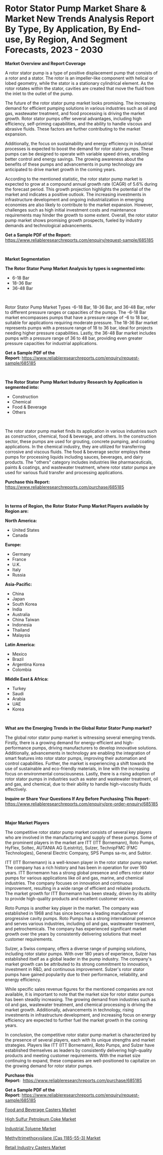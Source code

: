 <p><h1>Rotor Stator Pump Market Share & Market New Trends Analysis Report By Type, By Application, By End-use, By Region, And Segment Forecasts, 2023 - 2030</h1></p><p><strong>Market Overview and Report Coverage</strong></p>
<p><p>A rotor stator pump is a type of positive displacement pump that consists of a rotor and a stator. The rotor is an impeller-like component with helical or lobed geometry, while the stator is a stationary cylindrical element. As the rotor rotates within the stator, cavities are created that move the fluid from the inlet to the outlet of the pump.</p><p>The future of the rotor stator pump market looks promising. The increasing demand for efficient pumping solutions in various industries such as oil and gas, wastewater treatment, and food processing is driving the market growth. Rotor stator pumps offer several advantages, including high efficiency, self-priming capabilities, and the ability to handle viscous and abrasive fluids. These factors are further contributing to the market expansion.</p><p>Additionally, the focus on sustainability and energy efficiency in industrial processes is expected to boost the demand for rotor stator pumps. These pumps can be designed to operate with variable speed drives, enabling better control and energy savings. The growing awareness about the benefits of these pumps and advancements in pump technology are anticipated to drive market growth in the coming years.</p><p>According to the mentioned statistic, the rotor stator pump market is expected to grow at a compound annual growth rate (CAGR) of 5.6% during the forecast period. This growth projection highlights the potential of the market and indicates a positive outlook. The increasing investments in infrastructure development and ongoing industrialization in emerging economies are also likely to contribute to the market expansion. However, challenges such as high initial investment costs and maintenance requirements may hinder the growth to some extent. Overall, the rotor stator pump market shows promising growth prospects, fueled by industry demands and technological advancements.</p></p>
<p><strong>Get a Sample PDF of the Report:</strong> <a href="https://www.reliableresearchreports.com/enquiry/request-sample/685185">https://www.reliableresearchreports.com/enquiry/request-sample/685185</a></p>
<p>&nbsp;</p>
<p><strong>Market Segmentation</strong></p>
<p><strong>The Rotor Stator Pump Market Analysis by types is segmented into:</strong></p>
<p><ul><li>6-18 Bar</li><li>18-36 Bar</li><li>36-48 Bar</li></ul></p>
<p>&nbsp;</p>
<p><p>Rotor Stator Pump Market Types -6-18 Bar, 18-36 Bar, and 36-48 Bar, refer to different pressure ranges or capacities of the pumps. The -6-18 Bar market encompasses pumps that have a pressure range of -6 to 18 bar, suitable for applications requiring moderate pressure. The 18-36 Bar market represents pumps with a pressure range of 18 to 36 bar, ideal for projects needing higher pressure capabilities. Lastly, the 36-48 Bar market includes pumps with a pressure range of 36 to 48 bar, providing even greater pressure capacities for industrial applications.</p></p>
<p><strong>Get a Sample PDF of the Report:</strong>&nbsp;<a href="https://www.reliableresearchreports.com/enquiry/request-sample/685185">https://www.reliableresearchreports.com/enquiry/request-sample/685185</a></p>
<p>&nbsp;</p>
<p><strong>The Rotor Stator Pump Market Industry Research by Application is segmented into:</strong></p>
<p><ul><li>Construction</li><li>Chemical</li><li>Food & Beverage</li><li>Others</li></ul></p>
<p>&nbsp;</p>
<p><p>The rotor stator pump market finds its application in various industries such as construction, chemical, food & beverage, and others. In the construction sector, these pumps are used for grouting, concrete pumping, and coating applications. In the chemical industry, they are utilized for transferring corrosive and viscous fluids. The food & beverage sector employs these pumps for processing liquids including sauces, beverages, and dairy products. The "others" category includes industries like pharmaceuticals, paints & coatings, and wastewater treatment, where rotor stator pumps are used for various fluid transfer and processing applications.</p></p>
<p><strong>Purchase this Report:</strong>&nbsp; <a href="https://www.reliableresearchreports.com/purchase/685185">https://www.reliableresearchreports.com/purchase/685185</a></p>
<p>&nbsp;</p>
<p><strong>In terms of Region, the Rotor Stator Pump Market Players available by Region are:</strong></p>
<p>
    <p> <strong> North America: </strong>
        <ul>
            <li>United States</li>
            <li>Canada</li>
        </ul>
        </p> 
    <p> <strong> Europe: </strong>
        <ul>
            <li>Germany</li>
            <li>France</li>
            <li>U.K.</li>
            <li>Italy</li>
            <li>Russia</li>
        </ul>
        </p> 
    <p> <strong> Asia-Pacific: </strong>
        <ul>
            <li>China</li>
            <li>Japan</li>
            <li>South Korea</li>
            <li>India</li>
            <li>Australia</li>
            <li>China Taiwan</li>
            <li>Indonesia</li>
            <li>Thailand</li>
            <li>Malaysia</li>
        </ul>
        </p> 
    <p> <strong> Latin America: </strong>
        <ul>
            <li>Mexico</li>
            <li>Brazil</li>
            <li>Argentina Korea</li>
            <li>Colombia</li>
        </ul>
        </p> 
    <p> <strong> Middle East & Africa: </strong>
        <ul>
            <li>Turkey</li>
            <li>Saudi</li>
            <li>Arabia</li>
            <li>UAE</li>
            <li>Korea</li>
        </ul>
    </p>
    </p>
<p>&nbsp;</p>
<p><strong>What are the Emerging Trends in the Global Rotor Stator Pump market?</strong></p>
<p><p>The global rotor stator pump market is witnessing several emerging trends. Firstly, there is a growing demand for energy-efficient and high-performance pumps, driving manufacturers to develop innovative solutions. Additionally, advancements in technology are enabling the integration of smart features into rotor stator pumps, improving their automation and control capabilities. Further, the market is experiencing a shift towards the use of sustainable and eco-friendly materials, in line with the increasing focus on environmental consciousness. Lastly, there is a rising adoption of rotor stator pumps in industries such as water and wastewater treatment, oil and gas, and chemical, due to their ability to handle high-viscosity fluids effectively.</p></p>
<p><strong>Inquire or Share Your Questions If Any Before Purchasing This Report</strong>- <a href="https://www.reliableresearchreports.com/enquiry/pre-order-enquiry/685185">https://www.reliableresearchreports.com/enquiry/pre-order-enquiry/685185</a></p>
<p>&nbsp;</p>
<p><strong>Major Market Players</strong></p>
<p><p>The competitive rotor stator pump market consists of several key players who are involved in the manufacturing and supply of these pumps. Some of the prominent players in the market are ITT (ITT Bornemann), Roto Pumps, HyFlex, Soltec, AUTANIA AG (Leistritz), Sulzer, TechnipFMC (FMC Technologies), General Electric Company, SPS Pumps sa-nv, and Subtor.</p><p>ITT (ITT Bornemann) is a well-known player in the rotor stator pump market. The company has a rich history and has been in operation for over 160 years. ITT Bornemann has a strong global presence and offers rotor stator pumps for various applications like oil and gas, marine, and chemical industries. The company focuses on innovation and continuous improvement, resulting in a wide range of efficient and reliable products. The market growth for ITT Bornemann has been steady, driven by its ability to provide high-quality products and excellent customer service.</p><p>Roto Pumps is another key player in the market. The company was established in 1968 and has since become a leading manufacturer of progressive cavity pumps. Roto Pumps has a strong international presence and serves various industries, including oil and gas, wastewater treatment, and petrochemicals. The company has experienced significant market growth over the years by consistently delivering solutions that meet customer requirements.</p><p>Sulzer, a Swiss company, offers a diverse range of pumping solutions, including rotor stator pumps. With over 180 years of experience, Sulzer has established itself as a global leader in the pump industry. The company's market growth can be attributed to its strong commitment to innovation, investment in R&D, and continuous improvement. Sulzer's rotor stator pumps have gained popularity due to their performance, reliability, and energy efficiency.</p><p>While specific sales revenue figures for the mentioned companies are not available, it is important to note that the market size for rotor stator pumps has been steadily increasing. The growing demand from industries such as oil and gas, wastewater treatment, and chemical processing is driving the market growth. Additionally, advancements in technology, rising investments in infrastructure development, and increasing focus on energy efficiency are expected to further fuel the market growth in the coming years.</p><p>In conclusion, the competitive rotor stator pump market is characterized by the presence of several players, each with its unique strengths and market strategies. Players like ITT (ITT Bornemann), Roto Pumps, and Sulzer have established themselves as leaders by consistently delivering high-quality products and meeting customer requirements. With the market size continuing to expand, these companies are well-positioned to capitalize on the growing demand for rotor stator pumps.</p></p>
<p><strong>Purchase this Report:</strong>&nbsp;&nbsp;<a href="https://www.reliableresearchreports.com/purchase/685185">https://www.reliableresearchreports.com/purchase/685185</a></p>
<p></p>
<p><strong>Get a Sample PDF of the Report:</strong>&nbsp;<a href="https://www.reliableresearchreports.com/enquiry/request-sample/685185">https://www.reliableresearchreports.com/enquiry/request-sample/685185</a></p>
<p><p><a href="https://medium.com/@hazelharvey1918/food-and-beverage-casters-nbsp-market-focuses-on-market-share-size-and-projected-forecast-till-6f54ca37d3d5">Food and Beverage Casters Market</a></p><p><a href="https://github.com/kuntayevaz/Market-Research-Report-List-1/blob/main/high-sulfur-petroleum-coke-market.md">High Sulfur Petroleum Coke Market</a></p><p><a href="https://github.com/kipkeeva/Market-Research-Report-List-1/blob/main/industrial-toluene-market.md">Industrial Toluene Market</a></p><p><a href="https://www.linkedin.com/pulse/methyltrimethoxysilane-cas-1185-55-3-market-size-share/">Methyltrimethoxysilane (Cas 1185-55-3) Market</a></p><p><a href="https://medium.com/@gerardowolf/retail-industry-casters-market-comprehensive-assessment-by-type-application-and-geography-ea4fd0bf1776">Retail Industry Casters Market</a></p></p>